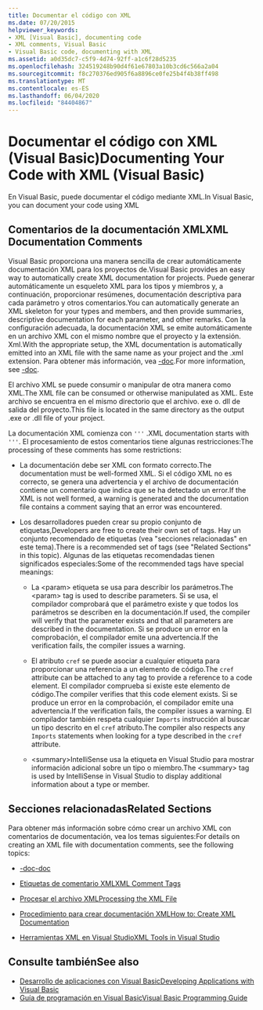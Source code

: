 ```yaml
---
title: Documentar el código con XML
ms.date: 07/20/2015
helpviewer_keywords:
- XML [Visual Basic], documenting code
- XML comments, Visual Basic
- Visual Basic code, documenting with XML
ms.assetid: a0d35dc7-c5f9-4d74-92ff-a1c6f28d5235
ms.openlocfilehash: 324519248b90d4f61e67803a10b3cd6c566a2a04
ms.sourcegitcommit: f8c270376ed905f6a8896ce0fe25b4f4b38ff498
ms.translationtype: MT
ms.contentlocale: es-ES
ms.lasthandoff: 06/04/2020
ms.locfileid: "84404867"
---
```

# <a name="documenting-your-code-with-xml-visual-basic"></a><span data-ttu-id="5715a-102">Documentar el código con XML (Visual Basic)</span><span class="sxs-lookup"><span data-stu-id="5715a-102">Documenting Your Code with XML (Visual Basic)</span></span>

<span data-ttu-id="5715a-103">En Visual Basic, puede documentar el código mediante XML.</span><span class="sxs-lookup"><span data-stu-id="5715a-103">In Visual Basic, you can document your code using XML</span></span>

## <a name="xml-documentation-comments"></a><span data-ttu-id="5715a-104">Comentarios de la documentación XML</span><span class="sxs-lookup"><span data-stu-id="5715a-104">XML Documentation Comments</span></span>

<span data-ttu-id="5715a-105">Visual Basic proporciona una manera sencilla de crear automáticamente documentación XML para los proyectos de.</span><span class="sxs-lookup"><span data-stu-id="5715a-105">Visual Basic provides an easy way to automatically create XML documentation for projects.</span></span> <span data-ttu-id="5715a-106">Puede generar automáticamente un esqueleto XML para los tipos y miembros y, a continuación, proporcionar resúmenes, documentación descriptiva para cada parámetro y otros comentarios.</span><span class="sxs-lookup"><span data-stu-id="5715a-106">You can automatically generate an XML skeleton for your types and members, and then provide summaries, descriptive documentation for each parameter, and other remarks.</span></span> <span data-ttu-id="5715a-107">Con la configuración adecuada, la documentación XML se emite automáticamente en un archivo XML con el mismo nombre que el proyecto y la extensión. Xml.</span><span class="sxs-lookup"><span data-stu-id="5715a-107">With the appropriate setup, the XML documentation is automatically emitted into an XML file with the same name as your project and the .xml extension.</span></span> <span data-ttu-id="5715a-108">Para obtener más información, vea [-doc](../../reference/command-line-compiler/doc.md).</span><span class="sxs-lookup"><span data-stu-id="5715a-108">For more information, see [-doc](../../reference/command-line-compiler/doc.md).</span></span>

<span data-ttu-id="5715a-109">El archivo XML se puede consumir o manipular de otra manera como XML.</span><span class="sxs-lookup"><span data-stu-id="5715a-109">The XML file can be consumed or otherwise manipulated as XML.</span></span> <span data-ttu-id="5715a-110">Este archivo se encuentra en el mismo directorio que el archivo. exe o. dll de salida del proyecto.</span><span class="sxs-lookup"><span data-stu-id="5715a-110">This file is located in the same directory as the output .exe or .dll file of your project.</span></span>

<span data-ttu-id="5715a-111">La documentación XML comienza con `'''` .</span><span class="sxs-lookup"><span data-stu-id="5715a-111">XML documentation starts with `'''`.</span></span> <span data-ttu-id="5715a-112">El procesamiento de estos comentarios tiene algunas restricciones:</span><span class="sxs-lookup"><span data-stu-id="5715a-112">The processing of these comments has some restrictions:</span></span>

- <span data-ttu-id="5715a-113">La documentación debe ser XML con formato correcto.</span><span class="sxs-lookup"><span data-stu-id="5715a-113">The documentation must be well-formed XML.</span></span> <span data-ttu-id="5715a-114">Si el código XML no es correcto, se genera una advertencia y el archivo de documentación contiene un comentario que indica que se ha detectado un error.</span><span class="sxs-lookup"><span data-stu-id="5715a-114">If the XML is not well formed, a warning is generated and the documentation file contains a comment saying that an error was encountered.</span></span>

- <span data-ttu-id="5715a-115">Los desarrolladores pueden crear su propio conjunto de etiquetas,</span><span class="sxs-lookup"><span data-stu-id="5715a-115">Developers are free to create their own set of tags.</span></span> <span data-ttu-id="5715a-116">Hay un conjunto recomendado de etiquetas (vea "secciones relacionadas" en este tema).</span><span class="sxs-lookup"><span data-stu-id="5715a-116">There is a recommended set of tags (see "Related Sections" in this topic).</span></span> <span data-ttu-id="5715a-117">Algunas de las etiquetas recomendadas tienen significados especiales:</span><span class="sxs-lookup"><span data-stu-id="5715a-117">Some of the recommended tags have special meanings:</span></span>

  - <span data-ttu-id="5715a-118">La \<param> etiqueta se usa para describir los parámetros.</span><span class="sxs-lookup"><span data-stu-id="5715a-118">The \<param> tag is used to describe parameters.</span></span> <span data-ttu-id="5715a-119">Si se usa, el compilador comprobará que el parámetro existe y que todos los parámetros se describen en la documentación.</span><span class="sxs-lookup"><span data-stu-id="5715a-119">If used, the compiler will verify that the parameter exists and that all parameters are described in the documentation.</span></span> <span data-ttu-id="5715a-120">Si se produce un error en la comprobación, el compilador emite una advertencia.</span><span class="sxs-lookup"><span data-stu-id="5715a-120">If the verification fails, the compiler issues a warning.</span></span>

  - <span data-ttu-id="5715a-121">El atributo `cref` se puede asociar a cualquier etiqueta para proporcionar una referencia a un elemento de código.</span><span class="sxs-lookup"><span data-stu-id="5715a-121">The `cref` attribute can be attached to any tag to provide a reference to a code element.</span></span> <span data-ttu-id="5715a-122">El compilador comprueba si existe este elemento de código.</span><span class="sxs-lookup"><span data-stu-id="5715a-122">The compiler verifies that this code element exists.</span></span> <span data-ttu-id="5715a-123">Si se produce un error en la comprobación, el compilador emite una advertencia.</span><span class="sxs-lookup"><span data-stu-id="5715a-123">If the verification fails, the compiler issues a warning.</span></span> <span data-ttu-id="5715a-124">El compilador también respeta cualquier `Imports` instrucción al buscar un tipo descrito en el `cref` atributo.</span><span class="sxs-lookup"><span data-stu-id="5715a-124">The compiler also respects any `Imports` statements when looking for a type described in the `cref` attribute.</span></span>

  - <span data-ttu-id="5715a-125">\<summary>IntelliSense usa la etiqueta en Visual Studio para mostrar información adicional sobre un tipo o miembro.</span><span class="sxs-lookup"><span data-stu-id="5715a-125">The \<summary> tag is used by IntelliSense in Visual Studio to display additional information about a type or member.</span></span>

## <a name="related-sections"></a><span data-ttu-id="5715a-126">Secciones relacionadas</span><span class="sxs-lookup"><span data-stu-id="5715a-126">Related Sections</span></span>

<span data-ttu-id="5715a-127">Para obtener más información sobre cómo crear un archivo XML con comentarios de documentación, vea los temas siguientes:</span><span class="sxs-lookup"><span data-stu-id="5715a-127">For details on creating an XML file with documentation comments, see the following topics:</span></span>

- [<span data-ttu-id="5715a-128">-doc</span><span class="sxs-lookup"><span data-stu-id="5715a-128">-doc</span></span>](../../reference/command-line-compiler/doc.md)

- [<span data-ttu-id="5715a-129">Etiquetas de comentario XML</span><span class="sxs-lookup"><span data-stu-id="5715a-129">XML Comment Tags</span></span>](../../language-reference/xmldoc/index.md)

- [<span data-ttu-id="5715a-130">Procesar el archivo XML</span><span class="sxs-lookup"><span data-stu-id="5715a-130">Processing the XML File</span></span>](processing-the-xml-file.md)

- [<span data-ttu-id="5715a-131">Procedimiento para crear documentación XML</span><span class="sxs-lookup"><span data-stu-id="5715a-131">How to: Create XML Documentation</span></span>](how-to-create-xml-documentation.md)

- [<span data-ttu-id="5715a-132">Herramientas XML en Visual Studio</span><span class="sxs-lookup"><span data-stu-id="5715a-132">XML Tools in Visual Studio</span></span>](/visualstudio/xml-tools/xml-tools-in-visual-studio)

## <a name="see-also"></a><span data-ttu-id="5715a-133">Consulte también</span><span class="sxs-lookup"><span data-stu-id="5715a-133">See also</span></span>

- [<span data-ttu-id="5715a-134">Desarrollo de aplicaciones con Visual Basic</span><span class="sxs-lookup"><span data-stu-id="5715a-134">Developing Applications with Visual Basic</span></span>](../../developing-apps/index.md)
- [<span data-ttu-id="5715a-135">Guía de programación en Visual Basic</span><span class="sxs-lookup"><span data-stu-id="5715a-135">Visual Basic Programming Guide</span></span>](../index.md)
